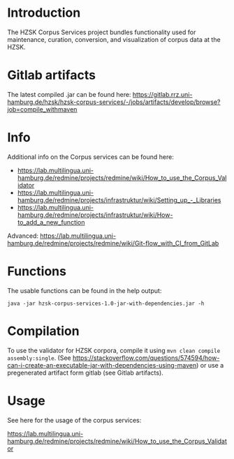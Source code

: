 # Introduction

The HZSK Corpus Services project bundles functionality used for maintenance, curation, conversion, and visualization of corpus data at the HZSK.  

# Gitlab artifacts

The latest compiled .jar can be found here: 
https://gitlab.rrz.uni-hamburg.de/hzsk/hzsk-corpus-services/-/jobs/artifacts/develop/browse?job=compile_withmaven


# Info

Additional info on the Corpus services can be found here:
* https://lab.multilingua.uni-hamburg.de/redmine/projects/redmine/wiki/How_to_use_the_Corpus_Validator
* https://lab.multilingua.uni-hamburg.de/redmine/projects/infrastruktur/wiki/Setting_up_-_Libraries
* https://lab.multilingua.uni-hamburg.de/redmine/projects/infrastruktur/wiki/How-to_add_a_new_function

Advanced: https://lab.multilingua.uni-hamburg.de/redmine/projects/redmine/wiki/Git-flow_with_CI_from_GitLab

# Functions

The usable functions can be found in the help output:

`java -jar hzsk-corpus-services-1.0-jar-with-dependencies.jar -h`

# Compilation

To use the validator for HZSK corpora, compile it using `mvn clean compile assembly:single`.
(See https://stackoverflow.com/questions/574594/how-can-i-create-an-executable-jar-with-dependencies-using-maven)
or use a pregenerated artifact form gitlab (see Gitlab artifacts). 

# Usage

See here for the usage of the corpus services:

https://lab.multilingua.uni-hamburg.de/redmine/projects/redmine/wiki/How_to_use_the_Corpus_Validator
